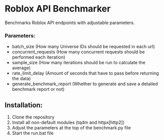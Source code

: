 # Roblox API Benchmarker
Benchmarks Roblox API endpoints with adjustable parameters.

### Parameters:
- batch_size (How many Universe IDs should be requested in each url)
- concurrent_requests (How many concurrent requests should be performed each iteration)
- sample_size (How many iterations should be run to calculate the average)
- rate_limit_delay (Amount of seconds that have to pass before returning the data)
- generate_benchmark_report (Whether to generate and save a detailed benchmark report or not)

## Installation:
1. Clone the repository
2. Install all non-default modules (tqdm and httpx[http2])
3. Adjust the parameters at the top of the benchmark.py file
4. Start the run.bat file
